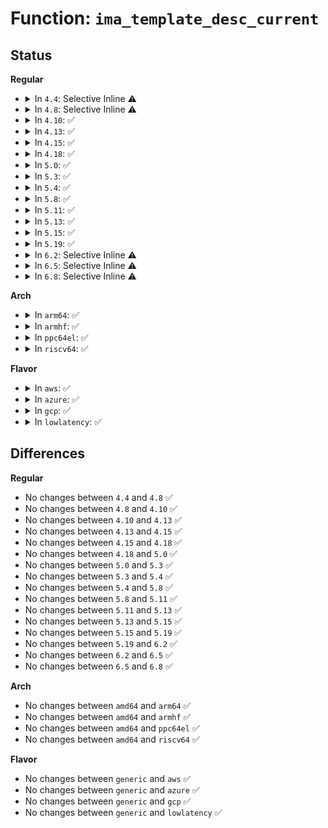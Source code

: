 # Function: <code>ima_template_desc_current</code>

## Status
<b>Regular</b>
<ul>
<li>
<details>
<summary>In <code>4.4</code>: Selective Inline ⚠️</summary>

```c
struct ima_template_desc *ima_template_desc_current();
```

**Collision:** Unique Global

**Inline:** Selective

**Transformation:** False

**Instances:**

```
In security/integrity/ima/ima_template.c (ffffffff81399ca0)
Location: security/integrity/ima/ima_template.c:187
Inline: True
Inline callers:
  - security/integrity/ima/ima_template.c:ima_init_template
Direct callers:
  - security/integrity/ima/ima_main.c:hash_setup
  - security/integrity/ima/ima_main.c:process_measurement
  - security/integrity/ima/ima_api.c:ima_alloc_init_template
```
**Symbols:**

```
ffffffff81399ca0-ffffffff81399ccb: ima_template_desc_current (STB_GLOBAL)
```
</details>
</li>
<li>
<details>
<summary>In <code>4.8</code>: Selective Inline ⚠️</summary>

```c
struct ima_template_desc *ima_template_desc_current();
```

**Collision:** Unique Global

**Inline:** Selective

**Transformation:** False

**Instances:**

```
In security/integrity/ima/ima_template.c (ffffffff81fc5194)
Location: security/integrity/ima/ima_template.c:185
Inline: True
Inline callers:
  - security/integrity/ima/ima_template.c:ima_init_template
Direct callers:
  - security/integrity/ima/ima_main.c:process_measurement
  - security/integrity/ima/ima_main.c:hash_setup
  - security/integrity/ima/ima_api.c:ima_alloc_init_template
```
**Symbols:**

```
ffffffff813d6af0-ffffffff813d6b1b: ima_template_desc_current (STB_GLOBAL)
```
</details>
</li>
<li>
<details>
<summary>In <code>4.10</code>: ✅</summary>

```c
struct ima_template_desc *ima_template_desc_current();
```

**Collision:** Unique Global

**Inline:** No

**Transformation:** False

**Instances:**

```
In security/integrity/ima/ima_template.c (ffffffff813ee1e0)
Location: security/integrity/ima/ima_template.c:218
Inline: False
Direct callers:
  - security/integrity/ima/ima_main.c:process_measurement
  - security/integrity/ima/ima_main.c:hash_setup
  - security/integrity/ima/ima_api.c:ima_alloc_init_template
  - security/integrity/ima/ima_template.c:ima_init_template
```
**Symbols:**

```
ffffffff813ee1e0-ffffffff813ee221: ima_template_desc_current (STB_GLOBAL)
```
</details>
</li>
<li>
<details>
<summary>In <code>4.13</code>: ✅</summary>

```c
struct ima_template_desc *ima_template_desc_current();
```

**Collision:** Unique Global

**Inline:** No

**Transformation:** False

**Instances:**

```
In security/integrity/ima/ima_template.c (ffffffff813fa6b0)
Location: security/integrity/ima/ima_template.c:221
Inline: False
Direct callers:
  - security/integrity/ima/ima_main.c:process_measurement
  - security/integrity/ima/ima_main.c:hash_setup
  - security/integrity/ima/ima_api.c:ima_alloc_init_template
  - security/integrity/ima/ima_template.c:ima_init_template
```
**Symbols:**

```
ffffffff813fa6b0-ffffffff813fa6f2: ima_template_desc_current (STB_GLOBAL)
```
</details>
</li>
<li>
<details>
<summary>In <code>4.15</code>: ✅</summary>

```c
struct ima_template_desc *ima_template_desc_current();
```

**Collision:** Unique Global

**Inline:** No

**Transformation:** False

**Instances:**

```
In security/integrity/ima/ima_template.c (ffffffff81422b50)
Location: security/integrity/ima/ima_template.c:221
Inline: False
Direct callers:
  - security/integrity/ima/ima_main.c:process_measurement
  - security/integrity/ima/ima_main.c:hash_setup
  - security/integrity/ima/ima_api.c:ima_alloc_init_template
  - security/integrity/ima/ima_template.c:ima_init_template
```
**Symbols:**

```
ffffffff81422b50-ffffffff81422b92: ima_template_desc_current (STB_GLOBAL)
```
</details>
</li>
<li>
<details>
<summary>In <code>4.18</code>: ✅</summary>

```c
struct ima_template_desc *ima_template_desc_current();
```

**Collision:** Unique Global

**Inline:** No

**Transformation:** False

**Instances:**

```
In security/integrity/ima/ima_template.c (ffffffff81455140)
Location: security/integrity/ima/ima_template.c:221
Inline: False
Direct callers:
  - security/integrity/ima/ima_main.c:process_measurement
  - security/integrity/ima/ima_main.c:hash_setup
  - security/integrity/ima/ima_api.c:ima_alloc_init_template
  - security/integrity/ima/ima_template.c:ima_init_template
```
**Symbols:**

```
ffffffff81455140-ffffffff81455170: ima_template_desc_current (STB_GLOBAL)
```
</details>
</li>
<li>
<details>
<summary>In <code>5.0</code>: ✅</summary>

```c
struct ima_template_desc *ima_template_desc_current();
```

**Collision:** Unique Global

**Inline:** No

**Transformation:** False

**Instances:**

```
In security/integrity/ima/ima_template.c (ffffffff81472520)
Location: security/integrity/ima/ima_template.c:222
Inline: False
Direct callers:
  - security/integrity/ima/ima_main.c:process_measurement
  - security/integrity/ima/ima_main.c:hash_setup
  - security/integrity/ima/ima_api.c:ima_alloc_init_template
  - security/integrity/ima/ima_template.c:ima_init_template
```
**Symbols:**

```
ffffffff81472520-ffffffff81472550: ima_template_desc_current (STB_GLOBAL)
```
</details>
</li>
<li>
<details>
<summary>In <code>5.3</code>: ✅</summary>

```c
struct ima_template_desc *ima_template_desc_current();
```

**Collision:** Unique Global

**Inline:** No

**Transformation:** False

**Instances:**

```
In security/integrity/ima/ima_template.c (ffffffff814a0220)
Location: security/integrity/ima/ima_template.c:223
Inline: False
Direct callers:
  - security/integrity/ima/ima_main.c:hash_setup
  - security/integrity/ima/ima_api.c:ima_alloc_init_template
  - security/integrity/ima/ima_policy.c:ima_match_policy
  - security/integrity/ima/ima_template.c:ima_init_template
```
**Symbols:**

```
ffffffff814a0220-ffffffff814a0250: ima_template_desc_current (STB_GLOBAL)
```
</details>
</li>
<li>
<details>
<summary>In <code>5.4</code>: ✅</summary>

```c
struct ima_template_desc *ima_template_desc_current();
```

**Collision:** Unique Global

**Inline:** No

**Transformation:** False

**Instances:**

```
In security/integrity/ima/ima_template.c (ffffffff814ba880)
Location: security/integrity/ima/ima_template.c:247
Inline: False
Direct callers:
  - security/integrity/ima/ima_main.c:hash_setup
  - security/integrity/ima/ima_api.c:ima_alloc_init_template
  - security/integrity/ima/ima_policy.c:ima_parse_rule
  - security/integrity/ima/ima_policy.c:ima_match_policy
  - security/integrity/ima/ima_template.c:ima_init_template
```
**Symbols:**

```
ffffffff814ba880-ffffffff814ba8b0: ima_template_desc_current (STB_GLOBAL)
```
</details>
</li>
<li>
<details>
<summary>In <code>5.8</code>: ✅</summary>

```c
struct ima_template_desc *ima_template_desc_current();
```

**Collision:** Unique Global

**Inline:** No

**Transformation:** False

**Instances:**

```
In security/integrity/ima/ima_template.c (ffffffff8151ae00)
Location: security/integrity/ima/ima_template.c:245
Inline: False
Direct callers:
  - security/integrity/ima/ima_main.c:hash_setup
  - security/integrity/ima/ima_api.c:ima_alloc_init_template
  - security/integrity/ima/ima_policy.c:ima_parse_rule
  - security/integrity/ima/ima_policy.c:ima_match_policy
  - security/integrity/ima/ima_template.c:ima_init_template
```
**Symbols:**

```
ffffffff8151ae00-ffffffff8151ae41: ima_template_desc_current (STB_GLOBAL)
```
</details>
</li>
<li>
<details>
<summary>In <code>5.11</code>: ✅</summary>

```c
struct ima_template_desc *ima_template_desc_current();
```

**Collision:** Unique Global

**Inline:** No

**Transformation:** False

**Instances:**

```
In security/integrity/ima/ima_template.c (ffffffff81537d50)
Location: security/integrity/ima/ima_template.c:246
Inline: False
Direct callers:
  - security/integrity/ima/ima_main.c:hash_setup
  - security/integrity/ima/ima_api.c:ima_alloc_init_template
  - security/integrity/ima/ima_policy.c:ima_parse_rule
  - security/integrity/ima/ima_policy.c:ima_match_policy
  - security/integrity/ima/ima_template.c:ima_init_template
```
**Symbols:**

```
ffffffff81537d50-ffffffff81537d91: ima_template_desc_current (STB_GLOBAL)
```
</details>
</li>
<li>
<details>
<summary>In <code>5.13</code>: ✅</summary>

```c
struct ima_template_desc *ima_template_desc_current();
```

**Collision:** Unique Global

**Inline:** No

**Transformation:** False

**Instances:**

```
In security/integrity/ima/ima_template.c (ffffffff815403a0)
Location: security/integrity/ima/ima_template.c:246
Inline: False
Direct callers:
  - security/integrity/ima/ima_main.c:hash_setup
  - security/integrity/ima/ima_api.c:ima_alloc_init_template
  - security/integrity/ima/ima_policy.c:ima_parse_rule
  - security/integrity/ima/ima_policy.c:ima_match_policy
  - security/integrity/ima/ima_template.c:ima_init_template
```
**Symbols:**

```
ffffffff815403a0-ffffffff815403e1: ima_template_desc_current (STB_GLOBAL)
```
</details>
</li>
<li>
<details>
<summary>In <code>5.15</code>: ✅</summary>

```c
struct ima_template_desc *ima_template_desc_current();
```

**Collision:** Unique Global

**Inline:** No

**Transformation:** False

**Instances:**

```
In security/integrity/ima/ima_template.c (ffffffff8159fbc0)
Location: security/integrity/ima/ima_template.c:270
Inline: False
Direct callers:
  - security/integrity/ima/ima_main.c:hash_setup
  - security/integrity/ima/ima_api.c:ima_alloc_init_template
  - security/integrity/ima/ima_policy.c:ima_parse_rule
  - security/integrity/ima/ima_policy.c:ima_match_policy
  - security/integrity/ima/ima_template.c:ima_init_template
```
**Symbols:**

```
ffffffff8159fbc0-ffffffff8159fc01: ima_template_desc_current (STB_GLOBAL)
```
</details>
</li>
<li>
<details>
<summary>In <code>5.19</code>: ✅</summary>

```c
struct ima_template_desc *ima_template_desc_current();
```

**Collision:** Unique Global

**Inline:** No

**Transformation:** False

**Instances:**

```
In security/integrity/ima/ima_template.c (ffffffff81645690)
Location: security/integrity/ima/ima_template.c:274
Inline: False
Direct callers:
  - security/integrity/ima/ima_main.c:hash_setup
  - security/integrity/ima/ima_api.c:ima_alloc_init_template
  - security/integrity/ima/ima_policy.c:ima_parse_rule
  - security/integrity/ima/ima_policy.c:ima_parse_rule
  - security/integrity/ima/ima_policy.c:ima_match_policy
  - security/integrity/ima/ima_template.c:ima_init_template
```
**Symbols:**

```
ffffffff81645690-ffffffff81645755: ima_template_desc_current (STB_GLOBAL)
```
</details>
</li>
<li>
<details>
<summary>In <code>6.2</code>: Selective Inline ⚠️</summary>

```c
struct ima_template_desc *ima_template_desc_current();
```

**Collision:** Unique Global

**Inline:** Selective

**Transformation:** False

**Instances:**

```
In security/integrity/ima/ima_template.c (ffffffff83ed7015)
Location: security/integrity/ima/ima_template.c:274
Inline: True
Inline callers:
  - security/integrity/ima/ima_template.c:ima_init_template
Direct callers:
  - security/integrity/ima/ima_main.c:hash_setup
  - security/integrity/ima/ima_api.c:ima_alloc_init_template
  - security/integrity/ima/ima_policy.c:ima_parse_rule
  - security/integrity/ima/ima_policy.c:ima_parse_rule
  - security/integrity/ima/ima_policy.c:ima_match_policy
```
**Symbols:**

```
ffffffff816fdb80-ffffffff816fdc45: ima_template_desc_current (STB_GLOBAL)
```
</details>
</li>
<li>
<details>
<summary>In <code>6.5</code>: Selective Inline ⚠️</summary>

```c
struct ima_template_desc *ima_template_desc_current();
```

**Collision:** Unique Global

**Inline:** Selective

**Transformation:** False

**Instances:**

```
In security/integrity/ima/ima_template.c (ffffffff836fc1c5)
Location: security/integrity/ima/ima_template.c:274
Inline: True
Inline callers:
  - security/integrity/ima/ima_template.c:ima_init_template
Direct callers:
  - security/integrity/ima/ima_main.c:hash_setup
  - security/integrity/ima/ima_api.c:ima_alloc_init_template
  - security/integrity/ima/ima_policy.c:ima_parse_rule
  - security/integrity/ima/ima_policy.c:ima_parse_rule
  - security/integrity/ima/ima_policy.c:ima_match_policy
```
**Symbols:**

```
ffffffff81737ba0-ffffffff81737c65: ima_template_desc_current (STB_GLOBAL)
```
</details>
</li>
<li>
<details>
<summary>In <code>6.8</code>: Selective Inline ⚠️</summary>

```c
struct ima_template_desc *ima_template_desc_current();
```

**Collision:** Unique Global

**Inline:** Selective

**Transformation:** False

**Instances:**

```
In security/integrity/ima/ima_template.c (ffffffff8392f7b5)
Location: security/integrity/ima/ima_template.c:274
Inline: True
Inline callers:
  - security/integrity/ima/ima_template.c:ima_init_template
Direct callers:
  - security/integrity/ima/ima_main.c:hash_setup
  - security/integrity/ima/ima_api.c:ima_alloc_init_template
  - security/integrity/ima/ima_policy.c:ima_parse_rule
  - security/integrity/ima/ima_policy.c:ima_parse_rule
  - security/integrity/ima/ima_policy.c:ima_match_policy
```
**Symbols:**

```
ffffffff81778690-ffffffff81778755: ima_template_desc_current (STB_GLOBAL)
```
</details>
</li>
</ul>
<b>Arch</b>
<ul>
<li>
<details>
<summary>In <code>arm64</code>: ✅</summary>

```c
struct ima_template_desc *ima_template_desc_current();
```

**Collision:** Unique Global

**Inline:** No

**Transformation:** False

**Instances:**

```
In security/integrity/ima/ima_template.c (ffff8000105b2d70)
Location: security/integrity/ima/ima_template.c:247
Inline: False
Direct callers:
  - security/integrity/ima/ima_main.c:hash_setup
  - security/integrity/ima/ima_api.c:ima_alloc_init_template
  - security/integrity/ima/ima_policy.c:ima_parse_rule
  - security/integrity/ima/ima_policy.c:ima_match_policy
  - security/integrity/ima/ima_template.c:ima_init_template
```
**Symbols:**

```
ffff8000105b2d70-ffff8000105b2dbc: ima_template_desc_current (STB_GLOBAL)
```
</details>
</li>
<li>
<details>
<summary>In <code>armhf</code>: ✅</summary>

```c
struct ima_template_desc *ima_template_desc_current();
```

**Collision:** Unique Global

**Inline:** No

**Transformation:** False

**Instances:**

```
In security/integrity/ima/ima_template.c (c0762334)
Location: security/integrity/ima/ima_template.c:247
Inline: False
Direct callers:
  - security/integrity/ima/ima_main.c:hash_setup
  - security/integrity/ima/ima_api.c:ima_alloc_init_template
  - security/integrity/ima/ima_policy.c:ima_parse_rule
  - security/integrity/ima/ima_policy.c:ima_match_policy
  - security/integrity/ima/ima_template.c:ima_init_template
```
**Symbols:**

```
c0762334-c0762374: ima_template_desc_current (STB_GLOBAL)
```
</details>
</li>
<li>
<details>
<summary>In <code>ppc64el</code>: ✅</summary>

```c
struct ima_template_desc *ima_template_desc_current();
```

**Collision:** Unique Global

**Inline:** No

**Transformation:** False

**Instances:**

```
In security/integrity/ima/ima_template.c (c000000000735330)
Location: security/integrity/ima/ima_template.c:247
Inline: False
Direct callers:
  - security/integrity/ima/ima_main.c:hash_setup
  - security/integrity/ima/ima_api.c:ima_alloc_init_template
  - security/integrity/ima/ima_policy.c:ima_parse_rule
  - security/integrity/ima/ima_policy.c:ima_match_policy
  - security/integrity/ima/ima_template.c:ima_init_template
```
**Symbols:**

```
c000000000735330-c000000000735384: ima_template_desc_current (STB_GLOBAL)
```
</details>
</li>
<li>
<details>
<summary>In <code>riscv64</code>: ✅</summary>

```c
struct ima_template_desc *ima_template_desc_current();
```

**Collision:** Unique Global

**Inline:** No

**Transformation:** False

**Instances:**

```
In security/integrity/ima/ima_template.c (ffffffe0003fa460)
Location: security/integrity/ima/ima_template.c:247
Inline: False
Direct callers:
  - security/integrity/ima/ima_main.c:hash_setup
  - security/integrity/ima/ima_api.c:ima_alloc_init_template
  - security/integrity/ima/ima_policy.c:ima_parse_rule
  - security/integrity/ima/ima_policy.c:ima_match_policy
  - security/integrity/ima/ima_template.c:ima_init_template
```
**Symbols:**

```
ffffffe0003fa460-ffffffe0003fa4ae: ima_template_desc_current (STB_GLOBAL)
```
</details>
</li>
</ul>
<b>Flavor</b>
<ul>
<li>
<details>
<summary>In <code>aws</code>: ✅</summary>

```c
struct ima_template_desc *ima_template_desc_current();
```

**Collision:** Unique Global

**Inline:** No

**Transformation:** False

**Instances:**

```
In security/integrity/ima/ima_template.c (ffffffff814b2e60)
Location: security/integrity/ima/ima_template.c:247
Inline: False
Direct callers:
  - security/integrity/ima/ima_main.c:hash_setup
  - security/integrity/ima/ima_api.c:ima_alloc_init_template
  - security/integrity/ima/ima_policy.c:ima_parse_rule
  - security/integrity/ima/ima_policy.c:ima_match_policy
  - security/integrity/ima/ima_template.c:ima_init_template
```
**Symbols:**

```
ffffffff814b2e60-ffffffff814b2e90: ima_template_desc_current (STB_GLOBAL)
```
</details>
</li>
<li>
<details>
<summary>In <code>azure</code>: ✅</summary>

```c
struct ima_template_desc *ima_template_desc_current();
```

**Collision:** Unique Global

**Inline:** No

**Transformation:** False

**Instances:**

```
In security/integrity/ima/ima_template.c (ffffffff814a3880)
Location: security/integrity/ima/ima_template.c:247
Inline: False
Direct callers:
  - security/integrity/ima/ima_main.c:hash_setup
  - security/integrity/ima/ima_api.c:ima_alloc_init_template
  - security/integrity/ima/ima_policy.c:ima_parse_rule
  - security/integrity/ima/ima_policy.c:ima_match_policy
  - security/integrity/ima/ima_template.c:ima_init_template
```
**Symbols:**

```
ffffffff814a3880-ffffffff814a38b0: ima_template_desc_current (STB_GLOBAL)
```
</details>
</li>
<li>
<details>
<summary>In <code>gcp</code>: ✅</summary>

```c
struct ima_template_desc *ima_template_desc_current();
```

**Collision:** Unique Global

**Inline:** No

**Transformation:** False

**Instances:**

```
In security/integrity/ima/ima_template.c (ffffffff814aeef0)
Location: security/integrity/ima/ima_template.c:247
Inline: False
Direct callers:
  - security/integrity/ima/ima_main.c:hash_setup
  - security/integrity/ima/ima_api.c:ima_alloc_init_template
  - security/integrity/ima/ima_policy.c:ima_parse_rule
  - security/integrity/ima/ima_policy.c:ima_match_policy
  - security/integrity/ima/ima_template.c:ima_init_template
```
**Symbols:**

```
ffffffff814aeef0-ffffffff814aef20: ima_template_desc_current (STB_GLOBAL)
```
</details>
</li>
<li>
<details>
<summary>In <code>lowlatency</code>: ✅</summary>

```c
struct ima_template_desc *ima_template_desc_current();
```

**Collision:** Unique Global

**Inline:** No

**Transformation:** False

**Instances:**

```
In security/integrity/ima/ima_template.c (ffffffff814c7970)
Location: security/integrity/ima/ima_template.c:247
Inline: False
Direct callers:
  - security/integrity/ima/ima_main.c:hash_setup
  - security/integrity/ima/ima_api.c:ima_alloc_init_template
  - security/integrity/ima/ima_policy.c:ima_parse_rule
  - security/integrity/ima/ima_policy.c:ima_match_policy
  - security/integrity/ima/ima_template.c:ima_init_template
```
**Symbols:**

```
ffffffff814c7970-ffffffff814c79a0: ima_template_desc_current (STB_GLOBAL)
```
</details>
</li>
</ul>

## Differences
<b>Regular</b>
<ul>
<li>
No changes between <code>4.4</code> and <code>4.8</code> ✅
</li>
<li>
No changes between <code>4.8</code> and <code>4.10</code> ✅
</li>
<li>
No changes between <code>4.10</code> and <code>4.13</code> ✅
</li>
<li>
No changes between <code>4.13</code> and <code>4.15</code> ✅
</li>
<li>
No changes between <code>4.15</code> and <code>4.18</code> ✅
</li>
<li>
No changes between <code>4.18</code> and <code>5.0</code> ✅
</li>
<li>
No changes between <code>5.0</code> and <code>5.3</code> ✅
</li>
<li>
No changes between <code>5.3</code> and <code>5.4</code> ✅
</li>
<li>
No changes between <code>5.4</code> and <code>5.8</code> ✅
</li>
<li>
No changes between <code>5.8</code> and <code>5.11</code> ✅
</li>
<li>
No changes between <code>5.11</code> and <code>5.13</code> ✅
</li>
<li>
No changes between <code>5.13</code> and <code>5.15</code> ✅
</li>
<li>
No changes between <code>5.15</code> and <code>5.19</code> ✅
</li>
<li>
No changes between <code>5.19</code> and <code>6.2</code> ✅
</li>
<li>
No changes between <code>6.2</code> and <code>6.5</code> ✅
</li>
<li>
No changes between <code>6.5</code> and <code>6.8</code> ✅
</li>
</ul>
<b>Arch</b>
<ul>
<li>
No changes between <code>amd64</code> and <code>arm64</code> ✅
</li>
<li>
No changes between <code>amd64</code> and <code>armhf</code> ✅
</li>
<li>
No changes between <code>amd64</code> and <code>ppc64el</code> ✅
</li>
<li>
No changes between <code>amd64</code> and <code>riscv64</code> ✅
</li>
</ul>
<b>Flavor</b>
<ul>
<li>
No changes between <code>generic</code> and <code>aws</code> ✅
</li>
<li>
No changes between <code>generic</code> and <code>azure</code> ✅
</li>
<li>
No changes between <code>generic</code> and <code>gcp</code> ✅
</li>
<li>
No changes between <code>generic</code> and <code>lowlatency</code> ✅
</li>
</ul>
